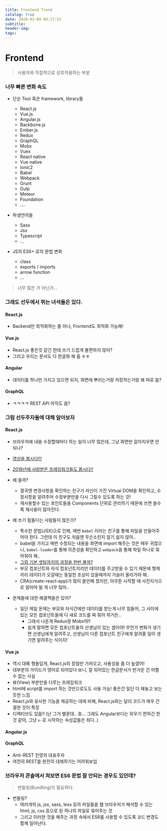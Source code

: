 ```yaml
---
title: Frontend Trend
catalog: true
date: 2019-02-09 04:17:53
subtitle:
header-img:
tags:
---
```


# Frontend
> 사용자와 직접적으로 상호작용하는 부분

 
### 너무 빠른 변화 속도
- 단순 Tool 혹은 framework, library들
  - React.js
  - Vue.js
  - Angular.js
  - Backbone.js
  - Ember.js
  - Redux
  - GraphQL
  - Mobx
  - Vuex
  - React native
  - Vue native
  - Ionic2
  - Babel
  - Webpack
  - Grunt
  - Gulp
  - Meteor
  - Foundation
  - ....

- 파생언어들
  - Sass
  - Jsx
  - Typescript
  - ...

- JS의 ES6+ 로의 문법 변화
  - class
  - exports / imports
  - arrow function
  - ...

> 너무 많은 거 아닌가...


### 그래도 선두에서 뛰는 녀석들은 있다.

#### React.js
- Backend만 최적화하는 줄 아나, Frontend도 최적화 가능해!

#### Vue.js
- React.js 좋은것 같긴 한데 쓰기 드럽게 불편하지 않아?
- 그리고 우리는 문서도 다 한글화 해 줌 ㅎㅎ

#### Angular
- 데이터를 하나만 가지고 있으면 되지, 화면에 뿌리는거랑 저장하는거랑 왜 따로 씀?

#### GraphQL
- ㅋㅋㅋㅋ REST API 아직도 씀?

 

### 그럼 선두주자들에 대해 알아보자

#### React.js
- 브라우저에 내용 수정할때마다 하는 일이 너무 많은데, 그냥 화면만 갈아치우면 안되나?
- [영상을 봅시다!!!](https://www.youtube.com/watch?v=muc2ZF0QIO4)
- [2018년에 사랑받은 프레임워크들도 봅시다!!](https://insights.stackoverflow.com/survey/2018/#technology-most-loved-dreaded-and-wanted-frameworks-libraries-and-tools)

- 왜 쓸까?
  - 결국엔 변경사항을 확인하는 친구가 자신이 가진 Virtual DOM을 확인하고, 수정사항을 알려주어 수정부분만을 다시 그릴수 있도록 하는 것!
  - 재사용할수 있는 포인트들을 Components 단위로 관리하기 때문에 쓰면 쓸수록 재사용이 많아진다.

- 왜 쓰기 힘들다는 사람들이 많은가?
  - 특수한 문법(JSX)으로 인해, 매번 `babel` 이라는 친구를 통해 파일을 만들어주어야 한다. 그런데 이 친구도 처음엔 무슨소린지 알기 쉽지 않아..
  - babel을 가지고 매번 수정되는 내용을 화면에 import 해주는 것은 매우 귀찮으니, `babel-loader`를 통해 의존성을 확인하고 `webpack`을 통해 파일 하나로 묶어줘야 해..
  - [그럼 기본 셋팅까지의 과정을 한번 볼까?](https://github.com/cliche90/react-boilerplate)
  - 부모 컴포넌트와 자식 컴포넌트끼리만 데이터를 주고받을 수 있기 때문에 형제끼리 데이터가 오갈때는 동일한 조상이 있을때까지 거슬러 올라가야 해..
  - CRA(create-react-app)가 많이 쓸만해 졌지만, 아무튼 시작할 때 사전지식으로 알아야 될 게 너무 많아..

- 문제들에 대한 해결책들은 있어?
  - 일단 제일 문제는 부모와 자식간에만 데이터를 받는게 너무 힘들어, 그 사이에 있는 모든 컴포넌트들에 다 새로 코드를 짜 줘야 하거든..
    - 그래서 나온게 Redux랑 Mobx야!!
    - 쉽게 말하면 모든 컴포넌트들의 선생님이 있는 셈이야! 무언가 변화가 생기면 선생님에게 알려주고, 선생님이 다른 컴포넌트 친구에게 알려줄 일이 생기면 알려주는 식이지!

#### Vue.js
- 역시 대륙 형들답게, React.js의 장점만 가져오고, 사용성을 좀 더 높였어!
- 대부분의 가이드가 영어로 되어있다 보니, 잘 되어있는 한글문서가 반가운 건 어쩔수 없는 사실
- 뷰(View) 부분만을 다루는 프레임워크
- html에 script를 import 하는 것만으로도도 사용 가능! 좋은건 일단 다 해놓고 보는 듯한 느낌
- React.js와 유사한 기능을 제공하는 데에 비해, React.js와는 달리 코드가 매우 간결한 것이 특징
- 디렉티브도 있음!! (난 그거 별론데.. 휴... 그래도 Angular보다는 외우기 편하긴 한것 같아, 그냥 `v-`로 시작하는 속성값들은 죄다..)

#### Angular.js

#### GraphQL
- Anti-REST 진영의 대표주자
- 여전히 REST를 완전히 대체하기는 어려워보임


### 브라우저 콘솔에서 쳐보면 ES6 문법 잘 안되는 경우도 있던데?

> 번들링(Bundling)이 필요하다.

- 번들링?
  - 여러개의 js, jsx, sass, less 등의 파일들을 웹 브라우저가 해석할 수 있는 html, js, css 등으로 된 하나의 파일로 묶어주는 것
  - 그리고 이러한 것을 해주는 과정 속에서 ES6를 사용할 수 있도록 코드 변경도 함께 일어난다.